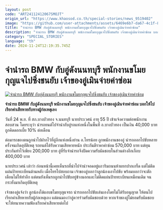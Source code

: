 ```yaml
---
layout: post
code: "ART24112412067SMOJT"
origin_url: "https://www.khaosod.co.th/special-stories/news_9519402"
image: "https://github.com/user-attachments/assets/6469e6b7-da67-4c1f-8519-e2b63bbb1bf7"
title: "จำนำรถ BMW กับอู่ดังนนทบุรี พนักงานขโมยกุญแจไปซิ่งชนยับ เจ้าของอู่เมินจ่ายค่าซ่อม"
description: "จำนำรถ BMW กับอู่ดังนนทบุรี พนักงานขโมยกุญแจไปซิ่งชนยับ เจ้าของอู่เมินจ่ายค่าซ่อม บอกให้ไปเรียกค่าเสียหายกับทางผู้ก่อเหตุเอง "
category: "SPECIAL_STORIES"
language: "th"
date: 2024-11-24T12:19:35.745Z
---
```


# จำนำรถ BMW กับอู่ดังนนทบุรี พนักงานขโมยกุญแจไปซิ่งชนยับ เจ้าของอู่เมินจ่ายค่าซ่อม

[![จำนำรถ BMW กับอู่ดังนนทบุรี พนักงานขโมยกุญแจไปซิ่งชนยับ เจ้าของอู่เมินจ่ายค่าซ่อม](https://www.khaosod.co.th/wpapp/uploads/2024/11/bmw.jpg "จำนำรถ BMW กับอู่ดังนนทบุรี พนักงานขโมยกุญแจไปซิ่งชนยับ เจ้าของอู่เมินจ่ายค่าซ่อม")](https://www.khaosod.co.th/wpapp/uploads/2024/11/bmw.jpg)

**จำนำรถ BMW กับอู่ดังนนทบุรี พนักงานขโมยกุญแจไปซิ่งชนยับ เจ้าของอู่เมินจ่ายค่าซ่อม บอกให้ไปเรียกค่าเสียหายกับทางผู้ก่อเหตุเอง**

วันที่ 24 พ.ย. ที่ สภ.บางบัวทอง จ.นนทบุรี นายประเวศน์ อายุ 55 ปี เข้าแจ้งความต่อพนักงานสอบสวน โดยระบุว่า นำรถยนต์ไปจำนำกับอู่รถแห่งหนึ่งในพื้นที่ อ.บางบัวทอง เป็นเงิน 40,000 บาท ถูกคิดดอกเบี้ย 10% ต่อเดือน

ต่อมารถของตนถูกนำไปฝากไว้ที่อู่อีกแห่งหนึ่งย่าน อ.ไทรน้อย ถูกพนักงานของอู่ นำรถออกไปขับหลายครั้งจนเกิดอุบัติเหตุ รถยนต์ได้รับความเสียหายหนัก ประกันตีราคาค่าซ่อม 570,000 บาท แต่ทุนประกันทำไว้เพียง 200,000 บาท อู่ที่รับจำนำรถจึงปัดความรับผิดชอบในส่วนต่างอีกเกือบ 400,000 บาท

นายประเวศน์ เล่าว่า ก่อนหน้านี้เคยเห็นรถที่นำไปจำนำจอดอยู่แถวริมถนนห้าแยกปากเกร็ด แต่ไม่ติดแผ่นป้ายทะเบียนด้านหลัง เมื่อโทรไปสอบถาม เจ้าของอู่บอกว่าลูกน้องเอาไปขับ พร้อมบอกว่าจะตักเตือนไม่ให้ทำอีก แต่ตนยังเห็นรถถูกนำไปขับอยู่ข้างนอกและไม่ติดแผ่นป้ายทะเบียนเหมือนเดิม จนกระทั่งมาเกิดอุบัติเหตุ

เจ้าของอู่แจ้งว่า ลูกน้องได้แอบขโมยกุญแจรถ นำรถออกไปขับเล่นเองโดยไม่ได้รับอนุญาต ให้ตนไปเรียกค่าเสียหายกับผู้ก่อเหตุเอง แต่ตนมองว่าอู่ควรร่วมรับผิดชอบด้วย หากเจ้าของอู่ไม่ยอมรับผิดชอบ จะให้ทนายความฟ้องเรียกค่าเสียหายต่อไป